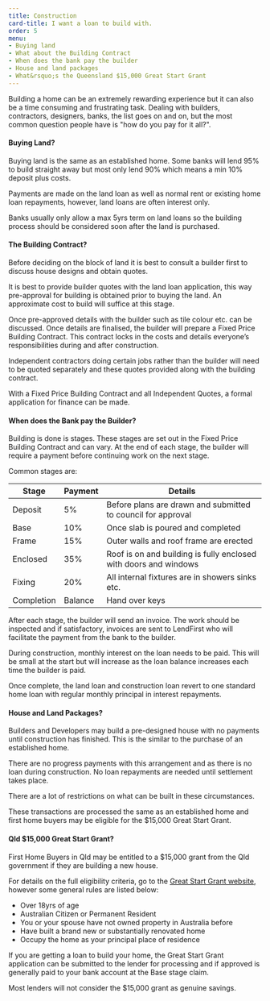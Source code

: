 ```yaml
---
title: Construction
card-title: I want a loan to build with.
order: 5
menu:
- Buying land
- What about the Building Contract
- When does the bank pay the builder
- House and land packages
- What&rsquo;s the Queensland $15,000 Great Start Grant
---
```


Building a home can be an extremely rewarding experience but it can also be a time consuming and frustrating task. Dealing with builders, contractors, designers, banks, the list goes on and on, but the most common question people have is "how do you pay for it all?".

<h4 id="buying-land">Buying Land?</h4>
Buying land is the same as an established home.  Some banks will lend 95% to build straight away but most only lend 90% which means a min 10% deposit plus costs.

Payments are made on the land loan as well as normal rent or existing home loan repayments, however, land loans are often interest only.

Banks usually only allow a max 5yrs term on land loans so the building process should be considered soon after the land is purchased.

<h4 id="what-about-the-building-contract">The Building Contract?</h4>
Before deciding on the block of land it is best to consult a builder first to discuss house designs and obtain quotes.

It is best to provide builder quotes with the land loan application, this way pre-approval for building is obtained prior to buying the land.  An approximate cost to build will suffice at this stage.

Once pre-approved details with the builder such as tile colour etc. can be discussed. Once details are finalised, the builder will prepare a Fixed Price Building Contract.  This contract locks in the costs and details everyone’s responsibilities during and after construction.

Independent contractors doing certain jobs rather than the builder will need to be quoted separately and these quotes provided along with the building contract.

With a Fixed Price Building Contract and all Independent Quotes, a formal application for finance can be made.

<h4 id="when-does-the-bank-pay-the-builder">When does the Bank pay the Builder?</h4>
Building is done is stages. These stages are set out in the Fixed Price Building Contract and can vary.  At the end of each stage, the builder will require a payment before continuing work on the next stage.

Common stages are:

| Stage      | Payment | Details                                                          |
|------------|---------|------------------------------------------------------------------|
| Deposit    | 5%      | Before plans are drawn and submitted to council for approval     |
| Base       | 10%     | Once slab is poured and completed                                |
| Frame      | 15%     | Outer walls and roof frame are erected                           |
| Enclosed   | 35%     | Roof is on and building is fully enclosed with doors and windows |
| Fixing     | 20%     | All internal fixtures are in showers sinks etc.                  |
| Completion | Balance | Hand over keys                                                   |

After each stage, the builder will send an invoice.  The work should be inspected and if satisfactory, invoices are sent to LendFirst who will facilitate the payment from the bank to the builder.

During construction, monthly interest on the loan needs to be paid.  This will be small at the start but will increase as the loan balance increases each time the builder is paid.

Once complete, the land loan and construction loan revert to one standard home loan with regular monthly principal in interest repayments.

<h4 id="house-and-land-packages">House and Land Packages?</h4>
Builders and Developers may build a pre-designed house with no payments until construction has finished.  This is the similar to the purchase of an established home.

There are no progress payments with this arrangement and as there is no loan during construction. No loan repayments are needed until settlement takes place.

There are a lot of restrictions on what can be built in these circumstances.

These transactions are processed the same as an established home and first home buyers may be eligible for the $15,000 Great Start Grant.

<h4 id="whats-the-queensland-$15000-great-start-grant">Qld $15,000 Great Start Grant?</h4>
First Home Buyers in Qld may be entitled to a $15,000 grant from the Qld government if they are building a new house.

For details on the full eligibility criteria, go to the [Great Start Grant website](https://greatstartgrant.osr.qld.gov.au/), however some general rules are listed below:

* Over 18yrs of age
* Australian Citizen or Permanent Resident
* You or your spouse have not owned property in Australia before
* Have built a brand new or substantially renovated home
* Occupy the home as your principal place of residence

If you are getting a loan to build your home, the Great Start Grant application can be submitted to the lender for processing and if approved is generally paid to your bank account at the Base stage claim.

Most lenders will not consider the $15,000 grant as genuine savings.
